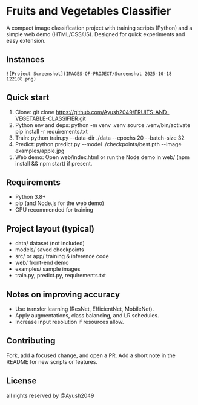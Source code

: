 # Fruits and Vegetables Classifier

A compact image classification project with training scripts (Python) and a simple web demo (HTML/CSS/JS). Designed for quick experiments and easy extension.

## Instances
    ![Project Screenshot](IMAGES-OF-PROJECT/Screenshot 2025-10-18 122108.png)


## Quick start
1. Clone:
   git clone https://github.com/Ayush2049/FRUITS-AND-VEGETABLE-CLASSIFIER.git
2. Python env and deps:
   python -m venv .venv
   source .venv/bin/activate
   pip install -r requirements.txt
3. Train:
   python train.py --data-dir ./data --epochs 20 --batch-size 32
4. Predict:
   python predict.py --model ./checkpoints/best.pth --image examples/apple.jpg
5. Web demo:
   Open web/index.html or run the Node demo in web/ (npm install && npm start) if present.

## Requirements
- Python 3.8+
- pip (and Node.js for the web demo)
- GPU recommended for training

## Project layout (typical)
- data/          dataset (not included)
- models/        saved checkpoints
- src/ or app/   training & inference code
- web/           front-end demo
- examples/      sample images
- train.py, predict.py, requirements.txt

## Notes on improving accuracy
- Use transfer learning (ResNet, EfficientNet, MobileNet).
- Apply augmentations, class balancing, and LR schedules.
- Increase input resolution if resources allow.

## Contributing
Fork, add a focused change, and open a PR. Add a short note in the README for new scripts or features.

## License
all rights reserved by @Ayush2049

